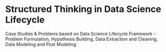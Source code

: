 # Structured Thinking in Data Science Lifecycle
Case Studies &amp; Problems based on Data Science Lifecycle Framework - Problem Formulation, Hypothesis Building, Data Extraction and Cleaning, Data Modeling and Post Modeling
